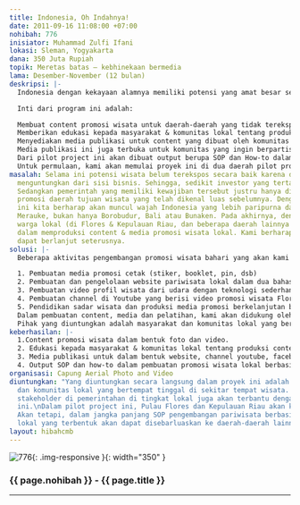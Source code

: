 ```yaml
---
title: Indonesia, Oh Indahnya!
date: 2011-09-16 11:08:00 +07:00
nohibah: 776
inisiator: Muhammad Zulfi Ifani
lokasi: Sleman, Yogyakarta
dana: 350 Juta Rupiah
topik: Meretas batas – kebhinekaan bermedia
lama: Desember-November (12 bulan)
deskripsi: |-
  Indonesia dengan kekayaan alamnya memiliki potensi yang amat besar sebagai daerah tujuan wisata yang dapat bermanfaat bagi roda perekonomian lokal. Sayangnya selama ini promosi wisata baru sebatas dilakukan untuk lokasi-lokasi wisata yang telah populer sebelumnya. Itupun dilakukan secara terpusat dari pemerintah. Maka dari itu, penting adanya untuk mempromosikan lokasi-lokasi wisata yang belum terekspos  secara massif oleh media mainstream. Pengembangan promosi tersebut dapat dilakukan dengan model bottom-up dengan mengedukasi masyarakat & komunitas lokal untuk membuat media promosi mereka sendiri.

  Inti dari program ini adalah:

  Membuat content promosi wisata untuk daerah-daerah yang tidak terekspos dalam bentuk foto dan video
  Memberikan edukasi kepada masyarakat & komunitas lokal tentang produksi content promosi pariwisata (pelatihan video shooting dan editing, internet dan jejaring sosial dan fotografi)
  Menyediakan media publikasi untuk content yang dibuat oleh komunitas dalam bentuk website, channel youtube, facebook dan hastag twitter.
  Media publikasi ini juga terbuka untuk komunitas yang ingin berpartisipasi dalam penyediaan content. Contoh: Kaskus Indonesian Traveller (KIT).
  Dari pilot project ini akan dibuat output berupa SOP dan How-to dalam pembuatan promosi wisata lokal berbasis komunitas. SOP Ini nantinya akan bermanfaat bagi Dinas Pariwisata daerah ataupun komunitas pariwisata lokal lainnya.
  Untuk permulaan, kami akan memulai proyek ini di dua daerah pilot project yaitu Pulau Flores (Pantai Maumere, Desa Mudakeputu dan Kampung Megalitik Bena) dan Kepulauan Riau (Ombak Bono). Dari kedua pulau ini masih dimungkinkan untuk menambah lagi beberapa lokasi untuk mengikuti pengembangan promosi pariwisata berdasarkan rekomendasi dari pengunjung website kami.
masalah: Selama ini potensi wisata belum terekspos secara baik karena dianggap belum
  menguntungkan dari sisi bisnis. Sehingga, sedikit investor yang tertarik untuk mempromosikan.
  Sedangkan pemerintah yang memiliki kewajiban tersebut justru hanya disibukkan oleh
  promosi daerah tujuan wisata yang telah dikenal luas sebelumnya. Dengan program
  ini kita berharap akan muncul wajah Indonesia yang lebih paripurna dari Sabang sampai
  Merauke, bukan hanya Borobudur, Bali atau Bunaken. Pada akhirnya, dengan melibatkan
  warga lokal (di Flores & Kepulauan Riau, dan beberapa daerah lainnya yang potensial)
  dalam memproduksi content & media promosi wisata lokal. Kami berharap program ini
  dapat berlanjut seterusnya.
solusi: |-
  Beberapa aktivitas pengembangan promosi wisata bahari yang akan kami lakukan adalah sebagai berikut:

  1. Pembuatan media promosi cetak (stiker, booklet, pin, dsb)
  2. Pembuatan dan pengelolaan website pariwisata lokal dalam dua bahasa (Indonesia & Inggris)
  3. Pembuatan video profil wisata dari udara dengan teknologi sederhana & murah – helikopter mini, maupun dari dalam air (underwater).
  4. Pembuatan channel di Youtube yang berisi video promosi wisata Flores.
  5. Pendidikan sadar wisata dan produksi media promosi berkelanjutan bagi warga.
  Dalam pembuatan content, media dan pelatihan, kami akan didukung oleh komunitas dan individu yang professional dalam bidangnya.
  Pihak yang diuntungkan adalah masyarakat dan komunitas lokal yang bertempat tinggal di sekitar tempat wisata. Selain itu, stakeholder di pemerintahan di tingkat lokal juga akan terbantu dengan adanya program ini. Dalam pilot project ini, Pulau Flores dan Kepulauan Riau akan kami datangi. Akan tetapi, dalam jangka panjang SOP pengembangan pariwisata berbasis komunitas lokal yang terbentuk akan dapat disebarluaskan ke daerah-daerah lainnya di Indonesia.
keberhasilan: |-
  1.Content promosi wisata dalam bentuk foto dan video.
  2. Edukasi kepada masyarakat & komunitas lokal tentang produksi content promosi pariwisata dalam bentuk pelatihan video shooting dan editing, internet dan jejaring sosial dan fotografi.
  3. Media publikasi untuk dalam bentuk website, channel youtube, facebook dan hastag twitter.
  4. Output SOP dan how-to dalam pembuatan promosi wisata lokal berbasis komunitas.
organisasi: Capung Aerial Photo and Video
diuntungkan: "Yang diuntungkan secara langsung dalam proyek ini adalah masyarakat
  dan komunitas lokal yang bertempat tinggal di sekitar tempat wisata. Selain itu,
  stakeholder di pemerintahan di tingkat lokal juga akan terbantu dengan adanya program
  ini.\nDalam pilot project ini, Pulau Flores dan Kepulauan Riau akan kami datangi.
  Akan tetapi, dalam jangka panjang SOP pengembangan pariwisata berbasis komunitas
  lokal yang terbentuk akan dapat disebarluaskan ke daerah-daerah lainnya di Indonesia. "
layout: hibahcmb
---
```


![776](/static/img/hibahcmb/776.png){: .img-responsive }{: width="350" }

### {{ page.nohibah }} - {{ page.title }}

---
